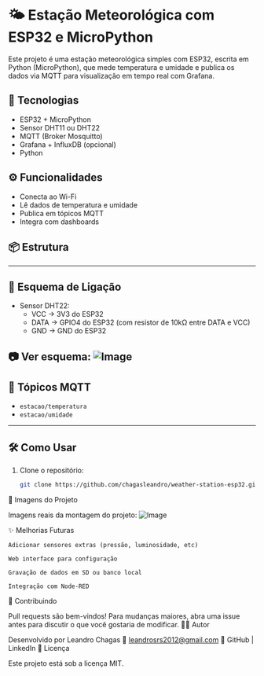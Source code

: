 # 🌤️ Estação Meteorológica com ESP32 e MicroPython

Este projeto é uma estação meteorológica simples com ESP32, escrita em Python (MicroPython), que mede temperatura e umidade e publica os dados via MQTT para visualização em tempo real com Grafana.

## 🔧 Tecnologias
- ESP32 + MicroPython
- Sensor DHT11 ou DHT22
- MQTT (Broker Mosquitto)
- Grafana + InfluxDB (opcional)
- Python

## ⚙️ Funcionalidades
- Conecta ao Wi-Fi
- Lê dados de temperatura e umidade
- Publica em tópicos MQTT
- Integra com dashboards

## 📦 Estrutura

---

## 🔌 Esquema de Ligação

- Sensor DHT22:
  - VCC → 3V3 do ESP32
  - DATA → GPIO4 do ESP32 (com resistor de 10kΩ entre DATA e VCC)
  - GND → GND do ESP32

📷 Ver esquema: ![Image](https://github.com/user-attachments/assets/1dce724d-c03a-4f2b-bb19-1080df098bc5)
---

## 📡 Tópicos MQTT

- `estacao/temperatura`
- `estacao/umidade`

---

## 🛠️ Como Usar

1. Clone o repositório:
   ```bash
   git clone https://github.com/chagasleandro/weather-station-esp32.git

📸 Imagens do Projeto

Imagens reais da montagem do projeto: ![Image](https://github.com/user-attachments/assets/a1a1e07a-9bda-4186-ae1a-adf00bc9b00d)

✨ Melhorias Futuras

    Adicionar sensores extras (pressão, luminosidade, etc)

    Web interface para configuração

    Gravação de dados em SD ou banco local

    Integração com Node-RED

🤝 Contribuindo

Pull requests são bem-vindos! Para mudanças maiores, abra uma issue antes para discutir o que você gostaria de modificar.
👨‍💻 Autor

Desenvolvido por Leandro Chagas
📧 leandrosrs2012@gmail.com
🔗 GitHub | LinkedIn
📝 Licença

Este projeto está sob a licença MIT.
